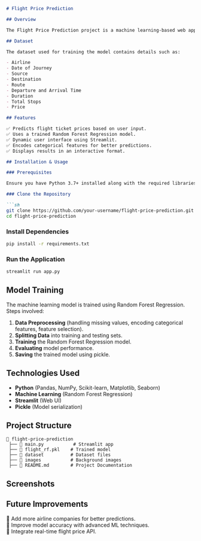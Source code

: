```markdown
# Flight Price Prediction

## Overview

The Flight Price Prediction project is a machine learning-based web application built using Streamlit. It predicts flight ticket prices based on various input features such as airline, source, destination, travel date, departure time, arrival time, and total stops. The model is trained on a dataset of flight prices and helps users estimate airfare before booking.

## Dataset

The dataset used for training the model contains details such as:

- Airline  
- Date of Journey  
- Source  
- Destination  
- Route  
- Departure and Arrival Time  
- Duration  
- Total Stops  
- Price  

## Features

✅ Predicts flight ticket prices based on user input.  
✅ Uses a trained Random Forest Regression model.  
✅ Dynamic user interface using Streamlit.  
✅ Encodes categorical features for better predictions.  
✅ Displays results in an interactive format.  

## Installation & Usage

### Prerequisites

Ensure you have Python 3.7+ installed along with the required libraries.

### Clone the Repository

```sh
git clone https://github.com/your-username/flight-price-prediction.git
cd flight-price-prediction
```

### Install Dependencies

```sh
pip install -r requirements.txt
```

### Run the Application

```sh
streamlit run app.py
```

## Model Training

The machine learning model is trained using Random Forest Regression. Steps involved:

1. **Data Preprocessing** (handling missing values, encoding categorical features, feature selection).  
2. **Splitting Data** into training and testing sets.  
3. **Training** the Random Forest Regression model.  
4. **Evaluating** model performance.  
5. **Saving** the trained model using pickle.  

## Technologies Used

- **Python** (Pandas, NumPy, Scikit-learn, Matplotlib, Seaborn)  
- **Machine Learning** (Random Forest Regression)  
- **Streamlit** (Web UI)  
- **Pickle** (Model serialization)  

## Project Structure

```
📂 flight-price-prediction
 ├── 📄 main.py           # Streamlit app
 ├── 📄 flight_rf.pkl    # Trained model
 ├── 📂 dataset          # Dataset files
 ├── 📂 images           # Background images
 ├── 📄 README.md        # Project Documentation
```

## Screenshots


## Future Improvements

🚀 Add more airline companies for better predictions.  
🚀 Improve model accuracy with advanced ML techniques.  
🚀 Integrate real-time flight price API.  
```


